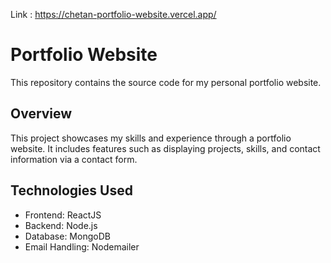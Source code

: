 Link : https://chetan-portfolio-website.vercel.app/

# Portfolio Website

This repository contains the source code for my personal portfolio website.

## Overview

This project showcases my skills and experience through a portfolio website. It includes features such as displaying projects, skills, and contact information via a contact form.

## Technologies Used

- Frontend: ReactJS
- Backend: Node.js
- Database: MongoDB
- Email Handling: Nodemailer

